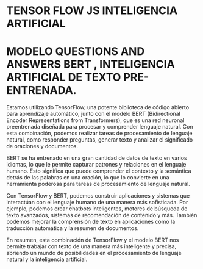 # TENSOR FLOW JS INTELIGENCIA ARTIFICIAL
# MODELO QUESTIONS AND ANSWERS BERT , INTELIGENCIA  ARTIFICIAL DE TEXTO PRE-ENTRENADA.
Estamos utilizando TensorFlow, una potente biblioteca de código abierto para aprendizaje automático, junto con el modelo BERT (Bidirectional Encoder Representations from Transformers), que es una red neuronal preentrenada diseñada para procesar y comprender lenguaje natural. Con esta combinación, podemos realizar tareas de procesamiento de lenguaje natural, como responder preguntas, generar texto y analizar el significado de oraciones y documentos.

BERT se ha entrenado en una gran cantidad de datos de texto en varios idiomas, lo que le permite capturar patrones y relaciones en el lenguaje humano. Esto significa que puede comprender el contexto y la semántica detrás de las palabras en una oración, lo que lo convierte en una herramienta poderosa para tareas de procesamiento de lenguaje natural.

Con TensorFlow y BERT, podemos construir aplicaciones y sistemas que interactúan con el lenguaje humano de una manera más sofisticada. Por ejemplo, podemos crear chatbots inteligentes, motores de búsqueda de texto avanzados, sistemas de recomendación de contenido y más. También podemos mejorar la comprensión de texto en aplicaciones como la traducción automática y la resumen de documentos.

En resumen, esta combinación de TensorFlow y el modelo BERT nos permite trabajar con texto de una manera más inteligente y precisa, abriendo un mundo de posibilidades en el procesamiento de lenguaje natural y la inteligencia artificial.
